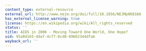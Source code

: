 ```yaml
---
content_type: external-resource
external_url: http://www.nejm.org/doi/full/10.1056/NEJMp068166
has_external_license_warning: true
license: https://en.wikipedia.org/wiki/All_rights_reserved
status: ''
title: AIDS in 2006 - Moving Toward One World, One Hope?
uid: 95a0d165-ddaf-4cf7-8cd8-696623d4dfab
wayback_url: ''
---
```

